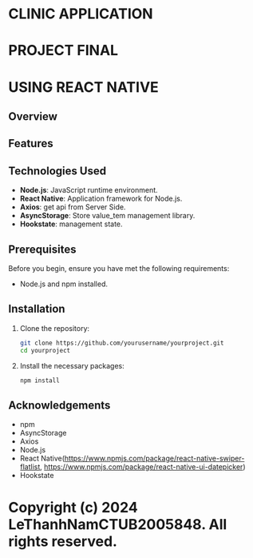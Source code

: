 # CLINIC APPLICATION

# PROJECT FINAL

# USING REACT NATIVE

## Overview

## Features

## Technologies Used

- **Node.js**: JavaScript runtime environment.
- **React Native**: Application framework for Node.js.
- **Axios**: get api from Server Side.
- **AsyncStorage**: Store value_tem management library.
- **Hookstate**: management state.

## Prerequisites

Before you begin, ensure you have met the following requirements:

- Node.js and npm installed.

## Installation

1. Clone the repository:

   ```bash
   git clone https://github.com/yourusername/yourproject.git
   cd yourproject
   ```

2. Install the necessary packages:

   ```bash
   npm install
   ```

## Acknowledgements

- npm
- AsyncStorage
- Axios
- Node.js
- React Native(https://www.npmjs.com/package/react-native-swiper-flatlist, https://www.npmjs.com/package/react-native-ui-datepicker)
- Hookstate

# Copyright (c) 2024 LeThanhNamCTUB2005848. All rights reserved.
